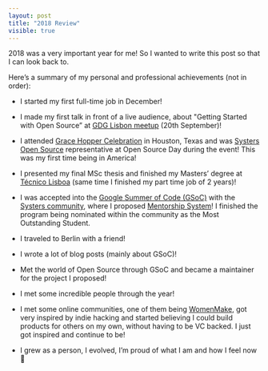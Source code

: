 ```yaml
---
layout: post
title: "2018 Review"
visible: true
---
```


2018 was a very important year for me! So I wanted to write this post so that I can look back to.

Here’s a summary of my personal and professional achievements (not in order):

* I started my first full-time job in December!

* I made my first talk in front of a live audience, about "Getting Started with Open Source” at [GDG Lisbon meetup](https://www.meetup.com/pt-BR/gdglisbon/events/254345727/) (20th September)!

* I attended [Grace Hopper Celebration](https://ghc.anitab.org/) in Houston, Texas and was [Systers Open Source](https://github.com/systers) representative at Open Source Day during the event! This was my first time being in America!

* I presented my final MSc thesis and finished my Masters’ degree at [Técnico Lisboa](https://tecnico.ulisboa.pt) (same time I finished my part time job of 2 years)!

* I was accepted into the [Google Summer of Code (GSoC)](https://summerofcode.withgoogle.com/) with the [Systers community](https://github.com/systers), where I proposed [Mentorship System](https://summerofcode.withgoogle.com/archive/2018/projects/6592097335377920/)! I finished the program being nominated within the community as the Most Outstanding Student.

* I traveled to Berlin with a friend!

* I wrote a lot of blog posts (mainly about GSoC)!

* Met the world of Open Source through GSoC and became a maintainer for the project I proposed!

* I met some incredible people through the year!

* I met some online communities, one of them being [WomenMake](http://womenmake.com), got very inspired by indie hacking and started believing I could build products for others on my own, without having to be VC backed. I just got inspired and continue to be!

* I grew as a person, I evolved, I’m proud of what I am and how I feel now 🌱
